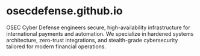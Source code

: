 # osecdefense.github.io
OSEC Cyber Defense engineers secure, high-availability infrastructure for international payments and automation. We specialize in hardened systems architecture, zero-trust integrations, and stealth-grade cybersecurity tailored for modern financial operations.
